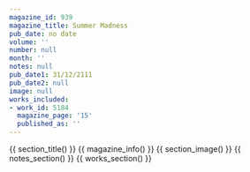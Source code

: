 ```yaml
---
magazine_id: 939
magazine_title: Summer Madness
pub_date: no date
volume: ''
number: null
month: ''
notes: null
pub_date1: 31/12/2111
pub_date2: null
image: null
works_included:
- work_id: 5184
  magazine_page: '15'
  published_as: ''
---
```


{{ section_title() }}
{{ magazine_info() }}
{{ section_image() }}
{{ notes_section() }}
{{ works_section() }}
